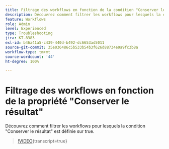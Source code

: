 ```yaml
---
title: Filtrage des workflows en fonction de la condition "Conserver le résultat"
description: Découvrez comment filtrer les workflows pour lesquels la condition "Conserver le résultat" est définie sur true.
feature: Workflows
role: Admin
level: Experienced
type: Troubleshooting
jira: KT-8383
exl-id: b46a41a5-c439-440d-b492-dc6653ad5011
source-git-commit: 35e036486c5b533b54b3f626d88734e9a9fc3b8a
workflow-type: tm+mt
source-wordcount: '44'
ht-degree: 100%

---
```


# Filtrage des workflows en fonction de la propriété &quot;Conserver le résultat&quot;

Découvrez comment filtrer les workflows pour lesquels la condition &quot;Conserver le résultat&quot; est définie sur true.

>[!VIDEO](https://video.tv.adobe.com/v/335888?quality=12&learn=on){transcript=true}
